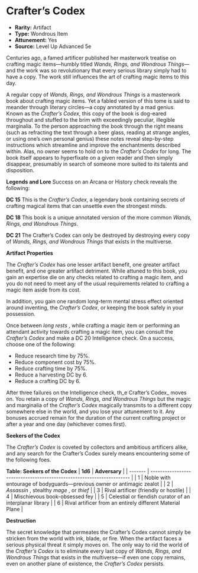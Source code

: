 # Crafter’s Codex

- **Rarity:** Artifact
- **Type:** Wondrous Item
- **Attunement:** Yes
- **Source:** Level Up Advanced 5e

Centuries ago, a famed artificer published her masterwork treatise on crafting magic items—humbly titled _Wands, Rings, and Wondrous Things_—and the work was so revolutionary that every serious library simply had to have a copy. The work still influences the art of crafting magic items to this day. 

 A regular copy of _Wands, Rings, and Wondrous Things_ is a masterwork book about crafting magic items. Yet a fabled version of this tome is said to meander through literary circles—a copy annotated by a mad genius. Known as the _Crafter’s Codex_, this copy of the book is dog-eared throughout and stuffed to the brim with exceedingly peculiar, illegible marginalia. To the person approaching the book through the right means (such as refracting the text through a beer glass, reading at strange angles, or using one’s own personal genius) these notes reveal step-by-step instructions which streamline and improve the enchantments described within. Alas, no owner seems to hold on to the _Crafter’s Codex_ for long. The book itself appears to hyperfixate on a given reader and then simply disappear, presumably in search of someone more suited to its talents and disposition.

**Legends and Lore** Success on an Arcana or History check reveals the following:

**DC 15** This is the _Crafter’s Codex_, a legendary book containing secrets of crafting magical items that can unsettle even the strongest minds.

**DC 18** This book is a unique annotated version of the more common _Wands, Rings, and Wondrous Things_.

**DC 21** The Crafter’s Codex can only be destroyed by destroying every copy of _Wands, Rings, and Wondrous Things_ that exists in the multiverse.

**Artifact Properties**

The _Crafter’s Codex_ has one lesser artifact benefit, one greater artifact benefit, and one greater artifact detriment. While attuned to this book, you gain an expertise die on any checks related to crafting a magic item, and you do not need to meet any of the usual requirements related to crafting a magic item aside from its cost.

In addition, you gain one random long-term mental stress effect oriented around inventing, the _Crafter’s Codex_, or keeping the book safely in your possession.

Once between _long rests_ , while crafting a magic item or performing an attendant activity towards crafting a magic item, you can consult the _Crafter’s Codex_ and make a DC 20 Intelligence check. On a success, choose one of the following:

* Reduce research time by 75%.
* Reduce component cost by 75%.
* Reduce crafting time by 75%.
* Reduce a harvesting DC by 6.
* Reduce a crafting DC by 6.

After three failures on the Intelligence check, th_e Crafter’s Codex_ moves on. You retain a copy of _Wands, Rings, and Wondrous Things_ but the magic and marginalia of the _Crafter’s Codex_ magically transmits to a different copy somewhere else in the world, and you lose your attunement to it. Any bonuses accrued remain for the duration of the current crafting project or after a year and one day (whichever comes first). 

**Seekers of the Codex**

The _Crafter’s Codex_ is coveted by collectors and ambitious artificers alike, and any search for the Crafter’s Codex surely means encountering some of the following foes.

__**Table: Seekers of the Codex**__
| **1d6** | **Adversary**                                                         |
| ------- | --------------------------------------------------------------------- |
| 1       | Noble with entourage of bodyguards—previous owner or antimagic zealot |
| 2       | _Assassin_ , stealthy _mage_ , or _thief_                             |
| 3       | Rival artificer (friendly or hostile)                                 |
| 4       | Mischievous book-obsessed fey                                         |
| 5       | Celestial or fiendish curator of an interplanar library               |
| 6       | Rival artificer from an entirely different Material Plane             |

**Destruction**

The secret knowledge that permeates the Crafter’s Codex cannot simply be stricken from the world with ink, blade, or fire. When the artifact faces a serious physical threat it simply moves on. The only way to rid the world of the _Crafter’s Codex_ is to eliminate every last copy of _Wands, Rings, and Wondrous Things_ that exists in the multiverse—if even one copy remains, even on another plane of existence, the _Crafter’s Codex_ persists.
